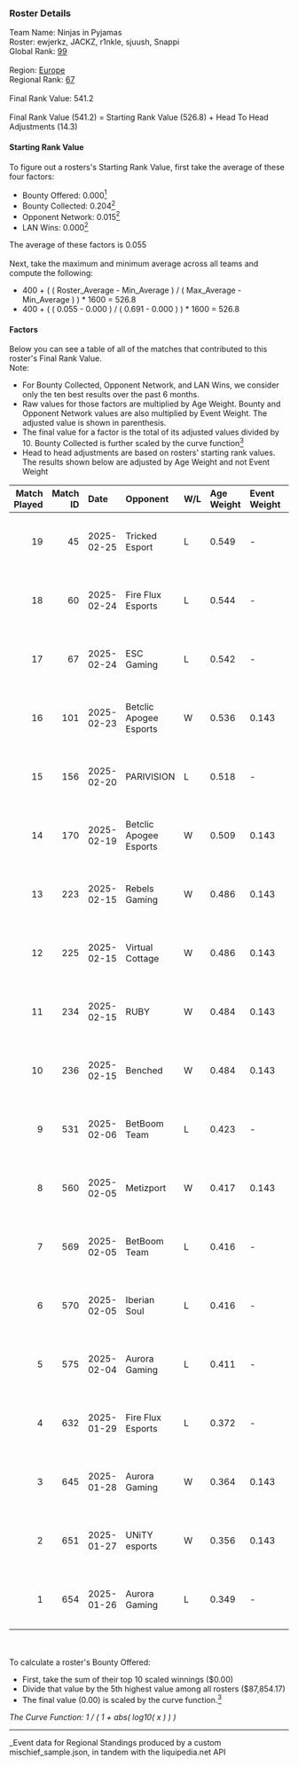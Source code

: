 ### Roster Details<br />
Team Name: Ninjas in Pyjamas<br />
Roster: ewjerkz, JACKZ, r1nkle, sjuush, Snappi<br />
Global Rank: [99](../../standings_global_2025_06_02.md)<br />
<br />
Region: [Europe]( ../../standings_europe_2025_06_02.md)<br />
Regional Rank: [67]( ../../standings_europe_2025_06_02.md)<br />
<br />
Final Rank Value:  541.2<br />
<br />
Final Rank Value (541.2) = Starting Rank Value (526.8) + Head To Head Adjustments (14.3)<br />

#### Starting Rank Value<br />
To figure out a rosters's Starting Rank Value, first take the average of these four factors:<br />
- Bounty Offered: 0.000[<sup>1</sup>](#table2)
- Bounty Collected: 0.204[<sup>2</sup>](#table1)
- Opponent Network: 0.015[<sup>2</sup>](#table1)
- LAN Wins: 0.000[<sup>2</sup>](#table1)

The average of these factors is 0.055<br />
<br />
Next, take the maximum and minimum average across all teams and compute the following:<br />
- 400 + ( ( Roster_Average - Min_Average ) / ( Max_Average - Min_Average ) ) * 1600 = 526.8
- 400 + ( ( 0.055 - 0.000 ) / ( 0.691 - 0.000 ) ) * 1600 = 526.8


#### Factors<br />
Below you can see a table of all of the matches that contributed to this roster's Final Rank Value.<br />
Note:<br />

- For Bounty Collected, Opponent Network, and LAN Wins, we consider only the ten best results over the past 6 months.
- Raw values for those factors are multiplied by Age Weight. Bounty and Opponent Network values are also multiplied by Event Weight. The adjusted value is shown in parenthesis.
- The final value for a factor is the total of its adjusted values divided by 10. Bounty Collected is further scaled by the curve function[<sup>3</sup>](#curveFunction)
- Head to head adjustments are based on rosters' starting rank values. The results shown below are adjusted by Age Weight and not Event Weight
<span id="table1"></span><br />


| Match Played | Match ID | Date       | Opponent               | W/L | Age Weight | Event Weight | Bounty Collected | Opponent Network | LAN Wins  | H2H Adj. | Roster                                     |
| -: | -: | :- | :- | :- | :- | :- | :- | :- | :- | -: | :- |
|           19 |       45 | 2025-02-25 | Tricked Esport         | L   | 0.549      | -            | -                | -                | -         |    -9.12 | ewjerkz, JACKZ, r1nkle, sjuush, Snappi     |
|           18 |       60 | 2025-02-24 | Fire Flux Esports      | L   | 0.544      | -            | -                | -                | -         |    -4.23 | ewjerkz, JACKZ, r1nkle, sjuush, Snappi     |
|           17 |       67 | 2025-02-24 | ESC Gaming             | L   | 0.542      | -            | -                | -                | -         |    -9.70 | ewjerkz, JACKZ, r1nkle, sjuush, Snappi     |
|           16 |      101 | 2025-02-23 | Betclic Apogee Esports | W   | 0.536      | 0.143        | 0.004 (0.000)    | 0.514 (0.039)    | 0 (0.000) |    12.69 | ewjerkz, JACKZ, r1nkle, sjuush, Snappi     |
|           15 |      156 | 2025-02-20 | PARIVISION             | L   | 0.518      | -            | -                | -                | -         |    -5.94 | ewjerkz, JACKZ, r1nkle, sjuush, Snappi     |
|           14 |      170 | 2025-02-19 | Betclic Apogee Esports | W   | 0.509      | 0.143        | 0.004 (0.000)    | 0.514 (0.037)    | 0 (0.000) |    12.35 | ewjerkz, JACKZ, r1nkle, sjuush, Snappi     |
|           13 |      223 | 2025-02-15 | Rebels Gaming          | W   | 0.486      | 0.143        | 0.000 (0.000)    | 0.264 (0.018)    | 0 (0.000) |     5.48 | arrozdoce, ewjerkz, r1nkle, sjuush, Snappi |
|           12 |      225 | 2025-02-15 | Virtual Cottage        | W   | 0.486      | 0.143        | 0.000 (0.000)    | 0.176 (0.012)    | 0 (0.000) |     5.14 | arrozdoce, ewjerkz, r1nkle, sjuush, Snappi |
|           11 |      234 | 2025-02-15 | RUBY                   | W   | 0.484      | 0.143        | 0.000 (0.000)    | 0.088 (0.006)    | 0 (0.000) |     7.36 | arrozdoce, ewjerkz, r1nkle, sjuush, Snappi |
|           10 |      236 | 2025-02-15 | Benched                | W   | 0.484      | 0.143        | 0.000 (0.000)    | 0.000 (0.000)    | 0 (0.000) |     5.00 | arrozdoce, ewjerkz, r1nkle, sjuush, Snappi |
|            9 |      531 | 2025-02-06 | BetBoom Team           | L   | 0.423      | -            | -                | -                | -         |    -1.41 | arrozdoce, ewjerkz, r1nkle, sjuush, Snappi |
|            8 |      560 | 2025-02-05 | Metizport              | W   | 0.417      | 0.143        | 0.010 (0.001)    | 0.209 (0.012)    | 0 (0.000) |     9.84 | arrozdoce, ewjerkz, r1nkle, sjuush, Snappi |
|            7 |      569 | 2025-02-05 | BetBoom Team           | L   | 0.416      | -            | -                | -                | -         |    -1.28 | arrozdoce, ewjerkz, r1nkle, sjuush, Snappi |
|            6 |      570 | 2025-02-05 | Iberian Soul           | L   | 0.416      | -            | -                | -                | -         |    -6.54 | ewjerkz, JACKZ, r1nkle, sjuush, Snappi     |
|            5 |      575 | 2025-02-04 | Aurora Gaming          | L   | 0.411      | -            | -                | -                | -         |    -6.52 | ewjerkz, JACKZ, r1nkle, sjuush, Snappi     |
|            4 |      632 | 2025-01-29 | Fire Flux Esports      | L   | 0.372      | -            | -                | -                | -         |    -2.86 | ewjerkz, JACKZ, r1nkle, sjuush, Snappi     |
|            3 |      645 | 2025-01-28 | Aurora Gaming          | W   | 0.364      | 0.143        | 0.000 (0.000)    | 0.452 (0.024)    | 0 (0.000) |     5.77 | ewjerkz, JACKZ, r1nkle, sjuush, Snappi     |
|            2 |      651 | 2025-01-27 | UNiTY esports          | W   | 0.356      | 0.143        | 0.000 (0.000)    | 0.092 (0.005)    | 0 (0.000) |     3.79 | ewjerkz, JACKZ, r1nkle, sjuush, Snappi     |
|            1 |      654 | 2025-01-26 | Aurora Gaming          | L   | 0.349      | -            | -                | -                | -         |    -5.48 | ewjerkz, JACKZ, r1nkle, sjuush, Snappi     |

<br />
<span id="table2"></span><br />
To calculate a roster's Bounty Offered:<br />

- First, take the sum of their top 10 scaled winnings ($0.00)
- Divide that value by the 5th highest value among all rosters ($87,854.17)
- The final value (0.00) is scaled by the curve function.[<sup>3</sup>](#curveFunction)

<span id="curveFunction"></span>_The Curve Function: 1 / ( 1 + abs( log10( x ) ) )_<br />

---
_Event data for Regional Standings produced by a custom mischief_sample.json, in tandem with the liquipedia.net API<br />

